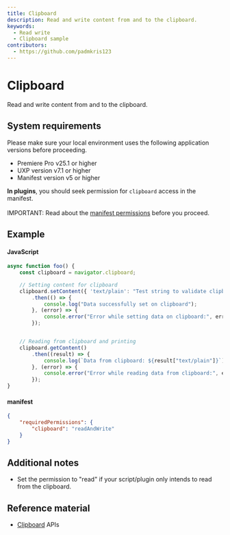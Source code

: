 ```yaml
---
title: Clipboard
description: Read and write content from and to the clipboard.
keywords:
  - Read write
  - Clipboard sample
contributors:
  - https://github.com/padmkris123
---
```


# Clipboard
Read and write content from and to the clipboard.


## System requirements
Please make sure your local environment uses the following application versions before proceeding.
- Premiere Pro v25.1 or higher
- UXP version v7.1 or higher
- Manifest version v5 or higher


<!-- InlineAlert variant="info" slots="header, text1, text2"/-->

<!-- Plugins and Scripts -->

**In plugins**, you should seek permission for `clipboard` access in the manifest. <br></br> IMPORTANT: Read about the [manifest permissions](../../../plugins/concepts/manifest/#permissionsdefinition) before you proceed.

<!-- **In scripts**, the permission for `clipboard` is fixed. You can ignore the manifest details in the following examples. Learn about these values in the [manifest fundamentals section](../../fundamentals/manifest/). -->


## Example

<CodeBlock slots="heading, code" repeat="2" languages="JavaScript, JSON" />

#### JavaScript
```js
async function foo() {
    const clipboard = navigator.clipboard;

    // Setting content for clipboard
    clipboard.setContent({ 'text/plain': "Test string to validate clipboard setContent" })
        .then(() => {
            console.log("Data successfully set on clipboard");
        }, (error) => {
            console.error("Error while setting data on clipboard:", error);
        });


    // Reading from clipboard and printing
    clipboard.getContent()
        .then((result) => {
            console.log(`Data from clipboard: ${result["text/plain"]}`);
        }, (error) => {
            console.error("Error while reading data from clipboard:", error);
        });
}
```

#### manifest
```json
{
    "requiredPermissions": {
        "clipboard": "readAndWrite"
    }
}
```

## Additional notes
- Set the permission to "read" if your script/plugin only intends to read from the clipboard.


## Reference material
- [Clipboard](/premiere-pro/uxp/reference/uxp-api/reference-js/Global%20Members/Data%20Transfers/Clipboard/) APIs


